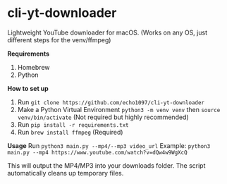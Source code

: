 # cli-yt-downloader
Lightweight YouTube downloader for macOS. (Works on any OS, just different steps for the venv/ffmpeg)

**Requirements**
1. Homebrew
2. Python 

**How to set up**
1. Run `git clone https://github.com/echo1097/cli-yt-downloader`
2. Make a Python Virtual Environment `python3 -m venv venv` then `source venv/bin/activate` (Not required but highly recommended)
3. Run `pip install -r requirements.txt`
4. Run `brew install ffmpeg` (Required)

**Usage**
Run `python3 main.py --mp4/--mp3 video_url` 
Example: `python3 main.py --mp4 https://www.youtube.com/watch?v=dQw4w9WgXcQ`

This will output the MP4/MP3 into your downloads folder. The script automatically cleans up temporary files. 
